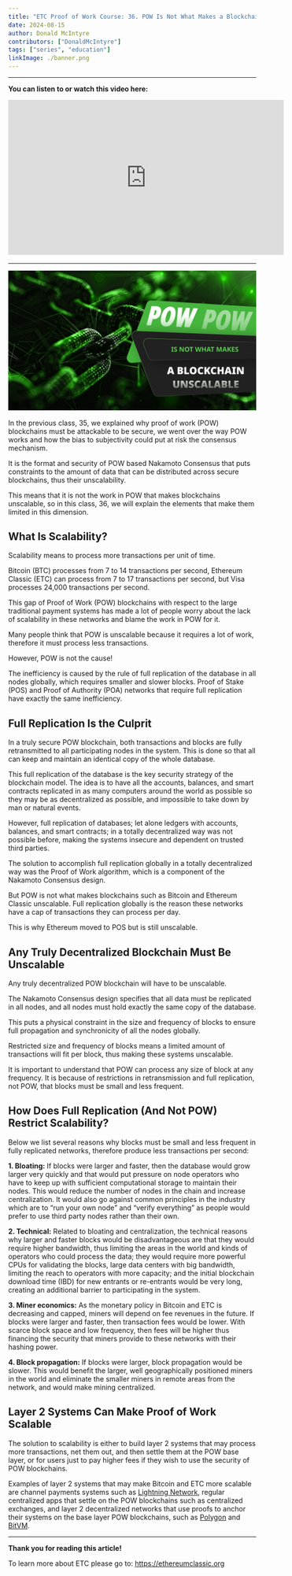 ```yaml
---
title: "ETC Proof of Work Course: 36. POW Is Not What Makes a Blockchain Unscalable"
date: 2024-08-15
author: Donald McIntyre
contributors: ["DonaldMcIntyre"]
tags: ["series", "education"]
linkImage: ./banner.png
---
```


---
**You can listen to or watch this video here:**

<iframe width="560" height="315" src="https://www.youtube.com/embed/0JC-lgVwayE" title="YouTube video player" frameborder="0" allow="accelerometer; autoplay; clipboard-write; encrypted-media; gyroscope; picture-in-picture; web-share" allowfullscreen></iframe>

---

![](banner.png)

In the previous class, 35, we explained why proof of work (POW) blockchains must be attackable to be secure, we went over the way POW works and how the bias to subjectivity could put at risk the consensus mechanism.

It is the format and security of POW based Nakamoto Consensus that puts constraints to the amount of data that can be distributed across secure blockchains, thus their unscalability.

This means that it is not the work in POW that makes blockchains unscalable, so in this class, 36, we will explain the elements that make them limited in this dimension.

## What Is Scalability?

Scalability means to process more transactions per unit of time.

Bitcoin (BTC) processes from 7 to 14 transactions per second, Ethereum Classic (ETC) can process from 7 to 17 transactions per second, but Visa processes 24,000 transactions per second.

This gap of Proof of Work (POW) blockchains with respect to the large traditional payment systems has made a lot of people worry about the lack of scalability in these networks and blame the work in POW for it.

Many people think that POW is unscalable because it requires a lot of work, therefore it must process less transactions.

However, POW is not the cause! 

The inefficiency is caused by the rule of full replication of the database in all nodes globally, which requires smaller and slower blocks. Proof of Stake (POS) and Proof of Authority (POA) networks that require full replication have exactly the same inefficiency.

## Full Replication Is the Culprit

In a truly secure POW blockchain, both transactions and blocks are fully retransmitted to all participating nodes in the system. This is done so that all can keep and maintain an identical copy of the whole database.

This full replication of the database is the key security strategy of the blockchain model. The idea is to have all the accounts, balances, and smart contracts replicated in as many computers around the world as possible so they may be as decentralized as possible, and impossible to take down by man or natural events.

However, full replication of databases; let alone ledgers with accounts, balances, and smart contracts; in a totally decentralized way was not possible before, making the systems insecure and dependent on trusted third parties.

The solution to accomplish full replication globally in a totally decentralized way was the Proof of Work algorithm, which is a component of the Nakamoto Consensus design.

But POW is not what makes blockchains such as Bitcoin and Ethereum Classic unscalable. Full replication globally is the reason these networks have a cap of transactions they can process per day.

This is why Ethereum moved to POS but is still unscalable. 

## Any Truly Decentralized Blockchain Must Be Unscalable

Any truly decentralized POW blockchain will have to be unscalable. 

The Nakamoto Consensus design specifies that all data must be replicated in all nodes, and all nodes must hold exactly the same copy of the database. 

This puts a physical constraint in the size and frequency of blocks to ensure full propagation and synchronicity of all the nodes globally. 

Restricted size and frequency of blocks means a limited amount of transactions will fit per block, thus making these systems unscalable.

It is important to understand that POW can process any size of block at any frequency. It is because of restrictions in retransmission and full replication, not POW, that blocks must be small and less frequent.

## How Does Full Replication (And Not POW) Restrict Scalability?

Below we list several reasons why blocks must be small and less frequent in fully replicated networks, therefore produce less transactions per second:

**1. Bloating:** If blocks were larger and faster, then the database would grow larger very quickly and that would put pressure on node operators who have to keep up with sufficient computational storage to maintain their nodes. This would reduce the number of nodes in the chain and increase centralization. It would also go against common principles in the industry which are to “run your own node” and “verify everything” as people would prefer to use third party nodes rather than their own.

**2. Technical:** Related to bloating and centralization, the technical reasons why larger and faster blocks would be disadvantageous are that they would require higher bandwidth, thus limiting the areas in the world and kinds of operators who could process the data; they would require more powerful CPUs for validating the blocks, large data centers with big bandwidth, limiting the reach to operators with more capacity; and the initial blockchain download time (IBD) for new entrants or re-entrants would be very long, creating an additional barrier to participating in the system.

**3. Miner economics:** As the monetary policy in Bitcoin and ETC is decreasing and capped, miners will depend on fee revenues in the future. If blocks were larger and faster, then transaction fees would be lower. With scarce block space and low frequency, then fees will be higher thus financing the security that miners provide to these networks with their hashing power.

**4. Block propagation:** If blocks were larger, block propagation would be slower. This would benefit the larger, well geographically positioned miners in the world and eliminate the smaller miners in remote areas from the network, and would make mining centralized.

## Layer 2 Systems Can Make Proof of Work Scalable

The solution to scalability is either to build layer 2 systems that may process more transactions, net them out, and then settle them at the POW base layer, or for users just to pay higher fees if they wish to use the security of POW blockchains.

Examples of layer 2 systems that may make Bitcoin and ETC more scalable are channel payments systems such as [Lightning Network](https://en.wikipedia.org/wiki/Lightning_Network), regular centralized apps that settle on the POW blockchains such as centralized exchanges, and layer 2 decentralized networks that use proofs to anchor their systems on the base layer POW blockchains, such as [Polygon](https://www.coinbase.com/learn/crypto-basics/what-is-polygon) and [BitVM](https://www.coinbase.com/learn/crypto-glossary/what-is-bitcoin-bitvm).

---

**Thank you for reading this article!**

To learn more about ETC please go to: https://ethereumclassic.org
